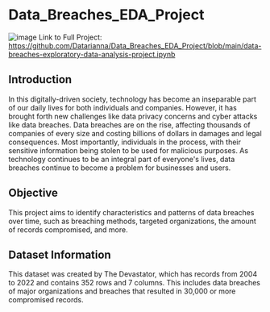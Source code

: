 # Data_Breaches_EDA_Project
![image](https://github.com/Datarianna/Data_Breaches_EDA_Project/assets/138058039/fc49a3f7-aad0-4b5e-a59d-bb362f1d9045)
Link to Full Project: https://github.com/Datarianna/Data_Breaches_EDA_Project/blob/main/data-breaches-exploratory-data-analysis-project.ipynb


## Introduction
In this digitally-driven society, technology has become an inseparable part of our daily lives for both individuals and companies. However, it has brought forth new challenges like data privacy concerns and cyber attacks like data breaches. Data breaches are on the rise, affecting thousands of companies of every size and costing billions of dollars in damages and legal consequences. Most importantly, individuals in the process, with their sensitive information being stolen to be used for malicious purposes. As technology continues to be an integral part of everyone's lives, data breaches continue to become a problem for businesses and users.

## Objective
This project aims to identify characteristics and patterns of data breaches over time, such as breaching methods, targeted organizations, the amount of records compromised, and more.

## Dataset Information
This dataset was created by The Devastator, which has records from 2004 to 2022 and contains 352 rows and 7 columns. This includes data breaches of major organizations and breaches that resulted in 30,000 or more compromised records.
